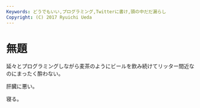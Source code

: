 ```yaml
---
Keywords: どうでもいい,プログラミング,Twitterに書け,頭の中だだ漏らし
Copyright: (C) 2017 Ryuichi Ueda
---
```


# <!--:ja-->無題<!--:-->
<!--:ja-->延々とプログラミングしながら麦茶のようにビールを飲み続けてリッター間近なのにまったく酔わない。

肝臓に悪い。

寝る。<!--:-->
